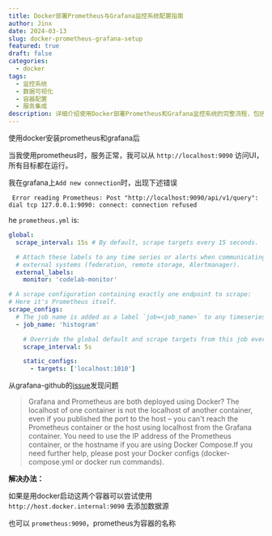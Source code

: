 ```yaml
---
title: Docker部署Prometheus与Grafana监控系统配置指南
author: Jinx
date: 2024-03-13
slug: docker-prometheus-grafana-setup
featured: true
draft: false
categories:
  - docker
tags:
  - 监控系统
  - 数据可视化
  - 容器配置
  - 服务集成
description: 详细介绍使用Docker部署Prometheus和Grafana监控系统的完整流程，包括容器间网络通信配置、数据源集成、监控目标配置以及常见问题的解决方案
---
```


<!-- more -->

使用docker安装prometheus和grafana后

当我使用prometheus时，服务正常，我可以从 `http://localhost:9090` 访问UI，所有目标都在运行。

我在grafana上`Add new connection`时，出现下述错误

```
 Error reading Prometheus: Post "http://localhost:9090/api/v1/query": dial tcp 127.0.0.1:9090: connect: connection refused
```

he `prometheus.yml` is:

```yaml
global:
  scrape_interval: 15s # By default, scrape targets every 15 seconds.

  # Attach these labels to any time series or alerts when communicating with
  # external systems (federation, remote storage, Alertmanager).
  external_labels:
    monitor: 'codelab-monitor'

# A scrape configuration containing exactly one endpoint to scrape:
# Here it's Prometheus itself.
scrape_configs:
  # The job name is added as a label `job=<job_name>` to any timeseries scraped from this config.
  - job_name: 'histogram'

    # Override the global default and scrape targets from this job every 5 seconds.
    scrape_interval: 5s

    static_configs:
      - targets: ['localhost:1010']
```

从grafana-github的[issue](https://github.com/grafana/grafana/issues/46434)发现问题

> Grafana and Prometheus are both deployed using Docker?
> The localhost of one container is not the localhost of another container, even if you published the port to the host – you can't reach the Prometheus container or the host using localhost from the Grafana container. You need to use the IP address of the Prometheus container, or the hostname if you are using Docker Compose.If you need further help, please post your Docker configs (docker-compose.yml or docker run commands).

**解决办法：**

如果是用docker启动这两个容器可以尝试使用`http://host.docker.internal:9090` 去添加数据源

也可以 `prometheus:9090`，prometheus为容器的名称
